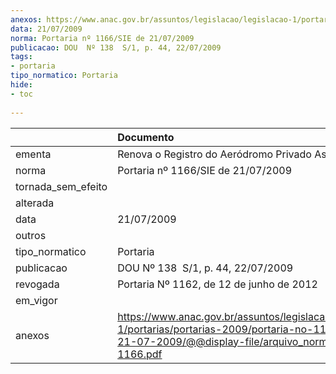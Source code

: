 ```yaml
---
anexos: https://www.anac.gov.br/assuntos/legislacao/legislacao-1/portarias/portarias-2009/portaria-no-1166-sie-de-21-07-2009/@@display-file/arquivo_norma/PA2009-1166.pdf
data: 21/07/2009
norma: Portaria nº 1166/SIE de 21/07/2009
publicacao: DOU  Nº 138  S/1, p. 44, 22/07/2009
tags:
- portaria
tipo_normatico: Portaria
hide: 
- toc 
 
---
```


|                    | Documento                                                                                                                                                         |
|:-------------------|:------------------------------------------------------------------------------------------------------------------------------------------------------------------|
| ementa             | Renova o Registro do Aeródromo Privado Astral  (RS).                                                                                                              |
| norma              | Portaria nº 1166/SIE de 21/07/2009                                                                                                                                |
| tornada_sem_efeito |                                                                                                                                                                   |
| alterada           |                                                                                                                                                                   |
| data               | 21/07/2009                                                                                                                                                        |
| outros             |                                                                                                                                                                   |
| tipo_normatico     | Portaria                                                                                                                                                          |
| publicacao         | DOU  Nº 138  S/1, p. 44, 22/07/2009                                                                                                                               |
| revogada           | Portaria Nº 1162, de 12 de junho de 2012                                                                                                                          |
| em_vigor           |                                                                                                                                                                   |
| anexos             | https://www.anac.gov.br/assuntos/legislacao/legislacao-1/portarias/portarias-2009/portaria-no-1166-sie-de-21-07-2009/@@display-file/arquivo_norma/PA2009-1166.pdf |